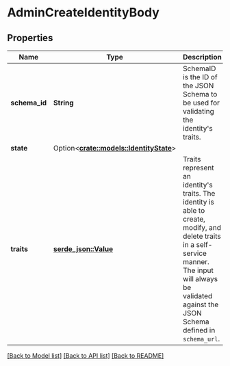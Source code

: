 # AdminCreateIdentityBody

## Properties

Name | Type | Description | Notes
------------ | ------------- | ------------- | -------------
**schema_id** | **String** | SchemaID is the ID of the JSON Schema to be used for validating the identity's traits. | 
**state** | Option<[**crate::models::IdentityState**](identityState.md)> |  | [optional]
**traits** | [**serde_json::Value**](.md) | Traits represent an identity's traits. The identity is able to create, modify, and delete traits in a self-service manner. The input will always be validated against the JSON Schema defined in `schema_url`. | 

[[Back to Model list]](../README.md#documentation-for-models) [[Back to API list]](../README.md#documentation-for-api-endpoints) [[Back to README]](../README.md)


